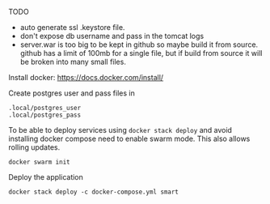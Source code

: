 TODO
 - auto generate ssl .keystore file.
 - don't expose db username and pass in the tomcat logs
 - server.war is too big to be kept in github so maybe build it from source. github has a limit of 100mb for a single file, but if build from source it will be broken into many small files.


Install docker:
https://docs.docker.com/install/


Create postgres user and pass files in 
```
.local/postgres_user
.local/postgres_pass
```

To be able to deploy services using `docker stack deploy` and avoid installing docker compose need to enable swarm mode. 
This also allows rolling updates.
```
docker swarm init

```
Deploy the application
```
docker stack deploy -c docker-compose.yml smart
```
